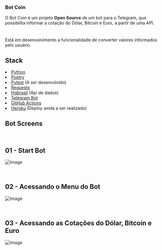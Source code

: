 ###  Bot Coin
O Bot Coin é um projeto <strong>Open Source</strong> de um bot para o Telegram, que possibilita informar a cotação do Dólar, Bitcoin e Euro, a partir de uma API.
#
Está em desenvolvimento a funcionalidade de  converter valores informados pelo usuário.

## Stack
<li>
<a  href="https://www.python.org/">Python</a>
</li>

<li>
<a  href="https://python-poetry.org/">Poetry</a>
</li>

<li>
<a  href="https://docs.pytest.org/en/latest/">Pytest</a> (A ser desenvolvido)
</li>

<li>
<a  href="https://docs.python-requests.org/en/latest/">Requests</a>
</li>

<li>
<a  href="https://hgbrasil.com/status/finance">Hgbrasil</a> (Api de dados)
</li>

<li>
<a  href="https://core.telegram.org/bots">Telegram Bot</a>
</li>

<li>
<a href="https://docs.github.com/pt/actions">GitHub Actions</a>
</li>

<li>
<a href="https://www.heroku.com/">Heroku</a> (Deploy ainda a ser realizado)
</li>

## Bot Screens
<br/>

## 01 - Start Bot
<p><img alt="Image" title="icon" src="https://raw.githubusercontent.com/luisgs7/bot-coin/main/screens-bot/01.jpg"></p>
<br/>

## 02 - Acessando o Menu do Bot
<p><img alt="Image" title="icon" src="https://raw.githubusercontent.com/luisgs7/bot-coin/main/screens-bot/02.jpg"></p>
<br/>

## 03 - Acessando as Cotações do Dólar, Bitcoin e Euro
<p><img alt="Image" title="icon" src="https://raw.githubusercontent.com/luisgs7/bot-coin/main/screens-bot/02.jpg"></p>
